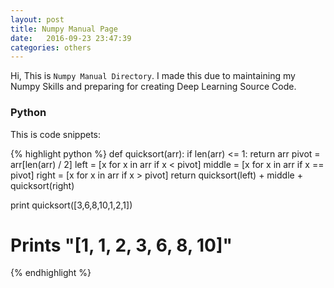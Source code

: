 ```yaml
---
layout: post
title: Numpy Manual Page
date:   2016-09-23 23:47:39
categories: others
---
```

Hi, This is `Numpy Manual Directory`. I made this due to maintaining my Numpy Skills and preparing for creating Deep Learning Source Code.

### Python

This is code snippets:

{% highlight python %}
def quicksort(arr):
    if len(arr) <= 1:
        return arr
    pivot = arr[len(arr) / 2]
    left = [x for x in arr if x < pivot]
    middle = [x for x in arr if x == pivot]
    right = [x for x in arr if x > pivot]
    return quicksort(left) + middle + quicksort(right)

print quicksort([3,6,8,10,1,2,1])
# Prints "[1, 1, 2, 3, 6, 8, 10]"
{% endhighlight %}
